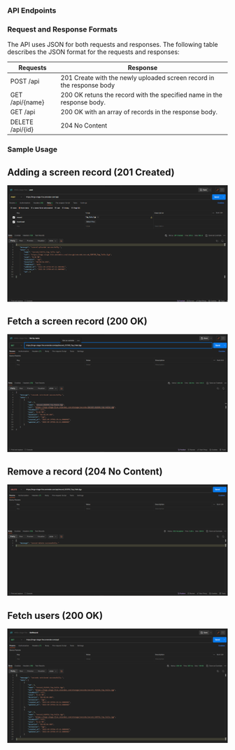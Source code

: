 
### API Endpoints

### Request and Response Formats
The API uses JSON for both requests and responses. The following table describes the JSON format for the requests and responses:

<table>
    <thead>
        <th> Requests </th>
        <th> Response </th>
    </thead>
    <tbody>
        <tr>
            <td>POST /api</td>
            <td>201 Create with the newly uploaded screen record in the response body</td>
        </tr>
        <tr>
            <td>GET /api/{name}</td>
            <td>200 OK retuns the record with the specified name in the response body.</td>
        </tr>
           <tr>
            <td>GET /api</td>
            <td>200 OK with an array of records in the response body.</td>
        </tr>
            <tr>
            <td>DELETE /api/{id}</td>
            <td>204 No Content</td>
        </tr>
    </tbody>
</table>

### Sample Usage

## Adding a screen record  (201 Created)

<img src="documentation/create.png" alt="Create new record" />

## Fetch a screen record (200 OK)

<img src="documentation/get.png" alt="fetch a record" />

## Remove a record (204 No Content)

<img src="documentation/delete.png" alt="remove a record" />

## Fetch users (200 OK)

<img src="documentation/viewAll.png" alt="fetch all records" />

